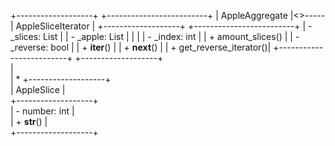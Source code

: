 +-------------------+       +-------------------------+
|  AppleAggregate   |<>-----|      AppleSliceIterator  |
+-------------------+       +-------------------------+
| - _slices: List   |       | - _apple: List           |
|                   |       | - _index: int            |
| + amount_slices() |       | - _reverse: bool         |
| + __iter__()      |       | + __next__()             |
| + get_reverse_iterator()| +-------------------------+
+-------------------+        
         |      
         |  * 
+-------------------+        
|    AppleSlice     |        
+-------------------+        
| - number: int     |        
| + __str__()       |        
+-------------------+        
